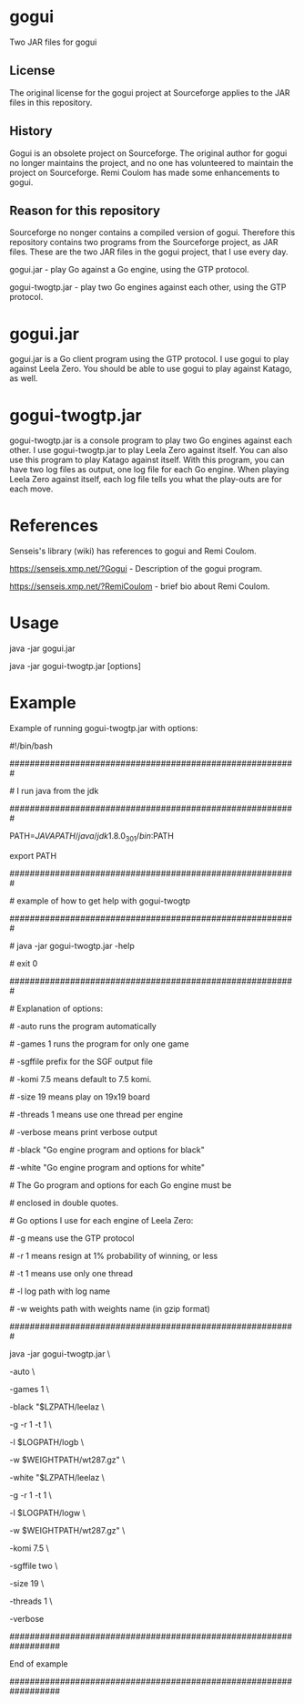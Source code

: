 # gogui
Two JAR files for gogui

## License

The original license for the gogui project at Sourceforge
applies to the JAR files in this repository.

## History

Gogui is an obsolete project on Sourceforge.
The original author for gogui no longer maintains the project, and
no one has volunteered to maintain the project on Sourceforge.
Remi Coulom has made some enhancements to gogui.

## Reason for this repository

Sourceforge no nonger contains a compiled version of gogui.
Therefore this repository contains two programs from
the Sourceforge project, as JAR files.  These are the two
JAR files in the gogui project, that I use every day.

gogui.jar - play Go against a Go engine, using the GTP protocol.

gogui-twogtp.jar - play two Go engines against each other,
using the GTP protocol.

# gogui.jar

gogui.jar is a Go client program using the GTP protocol.
I use gogui to play against Leela Zero.  You should be able
to use gogui to play against Katago, as well.

# gogui-twogtp.jar

gogui-twogtp.jar is a console program to play two Go engines
against each other.  I use gogui-twogtp.jar to play Leela Zero
against itself.  You can also use this program to play Katago
against itself.  With this program, you can have two log files
as output, one log file for each Go engine.  When playing Leela
Zero against itself, each log file tells you what the play-outs
are for each move.

# References

Senseis's library (wiki) has references to gogui and Remi Coulom.

https://senseis.xmp.net/?Gogui - Description of the gogui program.

https://senseis.xmp.net/?RemiCoulom - brief bio about Remi Coulom.

# Usage

java -jar gogui.jar

java -jar gogui-twogtp.jar [options]

# Example

Example of running gogui-twogtp.jar with options:


\#!/bin/bash

#########################################################

\# I run java from the jdk

#########################################################

PATH=$JAVAPATH/java/jdk1.8.0_301/bin:$PATH

export PATH

#########################################################

\# example of how to get help with gogui-twogtp

#########################################################

\# java -jar gogui-twogtp.jar -help

\# exit 0

#########################################################

\# Explanation of options:

\# -auto runs the program automatically

\# -games 1 runs the program for only one game

\# -sgffile prefix for the SGF output file

\# -komi 7.5 means default to 7.5 komi.

\# -size 19 means play on 19x19 board

\# -threads 1 means use one thread per engine

\# -verbose means print verbose output

\# -black "Go engine program and options for black"

\# -white "Go engine program and options for white"

\# The Go program and options for each Go engine must be

\# enclosed in double quotes.

\# Go options I use for each engine of Leela Zero:

\# -g means use the GTP protocol

\# -r 1 means resign at 1% probability of winning, or less

\# -t 1 means use only one thread

\# -l log path with log name

\# -w weights path with weights name (in gzip format)

#########################################################

java -jar gogui-twogtp.jar \

-auto \

-games 1 \

-black "$LZPATH/leelaz \

-g -r 1 -t 1 \

-l $LOGPATH/logb \

-w $WEIGHTPATH/wt287.gz" \

-white "$LZPATH/leelaz \

-g -r 1 -t 1 \

-l $LOGPATH/logw \

-w $WEIGHTPATH/wt287.gz" \

-komi 7.5 \

-sgffile two \

-size 19 \

-threads 1 \

-verbose

##################################################################

End of example

##################################################################
